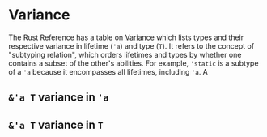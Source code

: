 # Variance

The Rust Reference has a table on
[Variance](https://doc.rust-lang.org/reference/subtyping.html) which lists types
and their respective variance in lifetime (`'a`) and type (`T`).  It refers to
the concept of "subtyping relation", which orders lifetimes and types by whether
one contains a subset of the other's abilities.  For example, `'static` is a
subtype of a `'a` because it encompasses all lifetimes, including `'a`.  A 

## `&'a T` variance in `'a`
## `&'a T` variance in `T`
